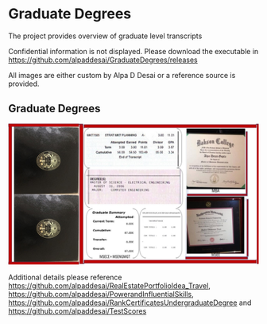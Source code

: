 # Graduate Degrees

The project provides overview of graduate level transcripts

Confidential information is not displayed. Please download the executable in https://github.com/alpaddesai/GraduateDegrees/releases

All images are either custom by Alpa D Desai or a reference source is provided.

## Graduate Degrees
![image](GraduateDegreesI.jpg)

Additional details please reference https://github.com/alpaddesai/RealEstatePortfolioIdea_Travel, https://github.com/alpaddesai/PowerandInfluentialSkills, https://github.com/alpaddesai/RankCertificatesUndergraduateDegree and https://github.com/alpaddesai/TestScores
